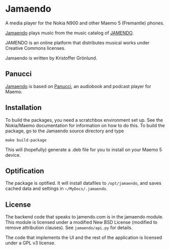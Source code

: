 # Jamaendo

A media player for the Nokia N900 and other Maemo 5 (Fremantle) phones.

[Jamaendo][jamaendo] plays music from the music catalog of [JAMENDO][jamendo].

JAMENDO is an online platform that distributes musical works under
Creative Commons licenses.

Jamaendo is written by Kristoffer Grönlund.

## Panucci

[Jamaendo][jamaendo] is based on [Panucci][panucci], an audiobook and podcast player for
Maemo.

 [jamendo]: http://www.jamendo.com/ "Jamendo"
 [jamaendo]: http://jamaendo.garage.maemo.org/ "Jamaendo"
 [panucci]: http://panucci.garage.maemo.org/ "Panucci"

## Installation

To build the packages, you need a scratchbox environment set up. See
the Nokia/Maemo documentation for information on how to do this. To
build the package, go to the Jamaendo source directory and type

    make build-package

This will (hopefully) generate a .deb file for you to install on your
Maemo 5 device.

## Optification

The package is optified. It will install datafiles to `/opt/jamaendo`,
and saves cached data and settings in `~/MyDocs/.jamaendo`.

## License

The backend code that speaks to jamendo.com is in the jamaendo module. This module is licensed under a modified New BSD License (modified to remove attribution clauses). See `jamaendo/api.py` for details.

The code that implements the UI and the rest of the application is licensed under a GPL v3 license.
